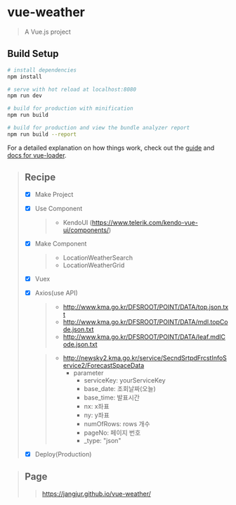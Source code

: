 # vue-weather

> A Vue.js project

## Build Setup

```bash
# install dependencies
npm install

# serve with hot reload at localhost:8080
npm run dev

# build for production with minification
npm run build

# build for production and view the bundle analyzer report
npm run build --report
```

For a detailed explanation on how things work, check out the [guide](http://vuejs-templates.github.io/webpack/) and [docs for vue-loader](http://vuejs.github.io/vue-loader).

> ## Recipe
>
> - [x] Make Project
> - [x] Use Component
>   > - KendoUI (https://www.telerik.com/kendo-vue-ui/components/)
> - [x] Make Component
>
>   > - LocationWeatherSearch
>   > - LocationWeatherGrid
>
> - [x] Vuex
> - [x] Axios(use API)
>
>   > - http://www.kma.go.kr/DFSROOT/POINT/DATA/top.json.txt   
>   > - http://www.kma.go.kr/DFSROOT/POINT/DATA/mdl.topCode.json.txt   
>   > - http://www.kma.go.kr/DFSROOT/POINT/DATA/leaf.mdlCode.json.txt   
>   
>   > - http://newsky2.kma.go.kr/service/SecndSrtpdFrcstInfoService2/ForecastSpaceData   
>   >   - parameter   
>   >     - serviceKey: yourServiceKey   
>   >     - base_date: 조회날짜(오늘)   
>   >     - base_time: 발표시간   
>   >     - nx: x좌표   
>   >     - ny: y좌표   
>   >     - numOfRows: rows 개수   
>   >     - pageNo: 페이지 번호   
>   >     - _type: "json"   
>   >
> - [x] Deploy(Production)

> ## Page
>   > https://jangjur.github.io/vue-weather/
